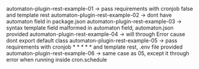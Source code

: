 automaton-plugin-rest-example-01 -> pass requirements with cronjob false and template rest
automaton-plugin-rest-example-02 -> dont have automaton field in package.json
automaton-plugin-rest-example-03 -> syntax template field malformed in automaton field, automaton.json provided
automaton-plugin-rest-example-04 -> will through Error cause dont export default class
automaton-plugin-rest-example-05 -> pass requirements with cronjob * * * * * and template rest, .env file provided
automaton-plugin-rest-example-06 -> same case as 05, except it through error when running inside cron.schedule
